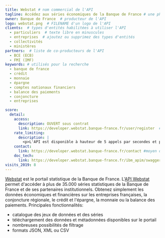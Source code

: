 ```yaml
---
title: Webstat # nom commercial de l'API
tagline: Accédez aux séries économiques de la Banque de France # une phrase maximum
owner: Banque de France  # producteur de l'API
logo: webstat.png  # FILENAME d'un logo de l'API
clients:  # types d'entités habilitées à utiliser l'API
  - particuliers  # texte libre en minuscules
  - entreprises  # ajoutez ou supprimez des types d'entités
  - collectivités
  - ministères
partners:  # liste de co-producteurs de l'API
  - BCE (ECB)
  - FMI (IMF)
keywords: # utilisés pour la recherche
  - banque de france
  - crédit
  - monnaie
  - épargne
  - comptes nationaux financiers
  - balance des paiements
  - conjoncture
  - entreprises

score:
  detail:
    access:
      description: OUVERT sous contrat
      link: https://developer.webstat.banque-france.fr/user/register  # URL d'une page de demande d'accès si l'API est à accès restreint
    rate_limiting:
      description: |
        <p>L'API est disponible à hauteur de 5 appels par secondes et par jetons d'accès.</p>
    contact:
      link: https://developer.webstat.banque-france.fr/contact #moyen de contact, soit un mail, soit un lien vers formulaire de contact
    doc_tech:
      link: https://developer.webstat.banque-france.fr/ibm_apim/swaggerjson/d2Vic3RhdC1iYW5xdWUtZGUtZnJhbmNlLWZyX3YxOjEuMC4wXzQ3MDE%2C # URL de la documentation au format OpenAPI <https://github.com/OAI/OpenAPI-Specification>
visits_2019: 8
---
```


[Webstat](http://webstat.banque-france.fr/fr/) est le portail statistique de la Banque de France. L'[API Webstat](https://developer.webstat.banque-france.fr) permet d'accéder à plus de 35.000 séries statistiques de la Banque de France et de ses partenaires institutionnels. Obtenez simplement les données économiques et financières sur les entreprises françaises, la conjoncture régionale, le crédit et l'épargne, la monnaie ou la balance des paiements.
Principales fonctionnalités:
 - catalogue des jeux de données et des séries
 - téléchargement des données et métadonnées disponibles sur le portail
 - nombreuses possibilités de filtrage 
 - formats JSON, XML ou CSV
